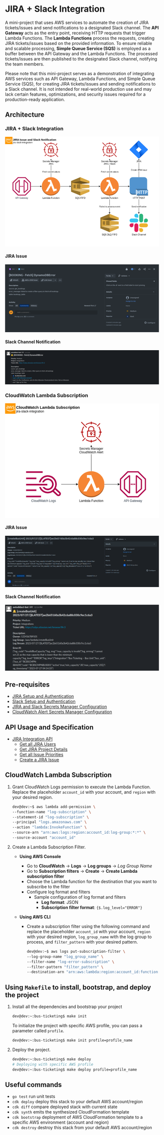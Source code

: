 # JIRA + Slack Integration

A mini-project that uses AWS services to automate the creation of JIRA tickets/issues and send notifications to a designated Slack channel. The **API Gateway** acts as the entry point, receiving HTTP requests that trigger Lambda Functions. The **Lambda Functions** process the requests, creating JIRA tickets/issues based on the provided information. To ensure reliable and scalable processing, **Simple Queue Service (SQS)** is employed as a buffer between the API Gateway and the Lambda Functions. The processed tickets/issues are then published to the designated Slack channel, notifying the team members.

Please note that this mini-project serves as a demonstration of integrating AWS services such as API Gateway, Lambda Functions, and Simple Queue Service (SQS), for creating JIRA tickets/issues and sending notifications to a Slack channel. It is not intended for real-world production use and may lack certain features, optimizations, and security issues required for a production-ready application.

## Architecture
### JIRA + Slack Integration
![jira-slack-integration](assets/img/jira-slack-integration.png)

#### JIRA Issue
![jira-sample-issue](assets/img/jira-sample-issue.png)

#### Slack Channel Notification
![slack-sample-notification](assets/img/slack-sample-notif.png)

### CloudWatch Lambda Subscription
![cloudwatch-lambda-subscription](assets/img/cloudwatch-lambda-subscription.png)

#### JIRA Issue
![cw-lambda-subscription-jira-ticket](assets/img/cw-lambda-subscription-jira-ticket.png)

#### Slack Channel Notification
![cw-lambda-subscription-slack-notif](assets/img/cw-lambda-subscription-slack-notif.png)

## Pre-requisites
* [JIRA Setup and Authentication](docs/app_integration/jira_setup.md)
* [Slack Setup and Authentication](docs/app_integration/slack_setup.md)
* [JIRA and Slack Secrets Manager Configuration](docs/app_integration/jira_slack_secrets_manager.md)
* [CloudWatch Alert Secrets Manager Configuration](docs/app_integration/cloudwatch_alert_secrets_manager.md)

## API Usage and Specification
* [JIRA Integration API](docs/api_usage/jira_api.md)
    * [Get all JIRA Users](docs/api_usage/jira_api.md#get-all-jira-users)
    * [Get JIRA Project Details](docs/api_usage/jira_api.md#get-jira-project-details)
    * [Get all Issue Priorities](docs/api_usage/jira_api.md#get-all-issue-priorities)
    * [Create a JIRA Issue](docs/api_usage/jira_api.md#create-a-jira-issue)

## CloudWatch Lambda Subscription
1. Grant CloudWatch Logs permission to execute the Lambda Function. Replace the placeholder `account_id` with your account, and `region` with your desired region.
    ```bash
    dev@dev:~$ aws lambda add-permission \
    --function-name "log-subscription" \
    --statement-id "log-subscription" \
    --principal "logs.amazonaws.com" \
    --action "lambda:InvokeFunction" \
    --source-arn "arn:aws:logs:region:account_id:log-group:*:*" \
    --source-account "account_id"
    ```

2. Create a Lambda Subscription Filter.
    * **Using AWS Console**
        * Go to **CloudWatch** → **Logs** → **Log groups** → *Log Group Name*
        * Go to **Subscription filters** → **Create** → **Create Lambda subscription filter**
        * Choose the Lambda function for the destination that you want to subscribe to the filter
        * Configure log format and filters
            * Sample configuration of log format and filters
                * **Log format**: JSON
                * **Subscription filter format**: `{$.log_level="ERROR"}`

    * **Using AWS CLI**
        * Create a subscription filter using the following command and replace the placeholder `account_id` with your account, `region` with your desired region, `log_group_name` with the log group to process, and `filter_pattern` with your desired pattern.
        
            ```bash
            dev@dev:~$ aws logs put-subscription-filter \
            --log-group-name "log_group_name" \
            --filter-name "log-error-subscription" \
            --filter-pattern "filter_pattern" \
            --destination-arn "arn:aws:lambda:region:account_id:function:log-subscription"
            ```

## Using `Makefile` to install, bootstrap, and deploy the project

1. Install all the dependencies and bootstrap your project
    ```bash
    dev@dev:~:bus-ticketing$ make init
    ```

    To initialize the project with specific AWS profile, you can pass a parameter called `profile`.
    ```bash
    dev@dev:~:bus-ticketing$ make init profile=profile_name
    ```

2. Deploy the project.
    ```bash
    dev@dev:~:bus-ticketing$ make deploy
    # Deploying with specific AWS profile
    dev@dev:~:bus-ticketing$ make deploy profile=profile_name
    ```

## Useful commands

* `go test`         run unit tests
* `cdk deploy`      deploy this stack to your default AWS account/region
* `cdk diff`        compare deployed stack with current state
* `cdk synth`       emits the synthesized CloudFormation template
* `cdk bootstrap`   deployment of AWS CloudFormation template to a specific AWS environment (account and region)
* `cdk destroy`     destroy this stack from your default AWS account/region
